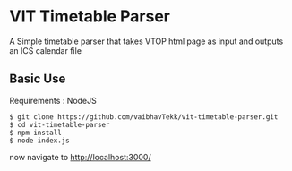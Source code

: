 # VIT Timetable Parser

A Simple timetable parser that takes VTOP html page as input and outputs an ICS calendar file

## Basic Use

Requirements : NodeJS

```
$ git clone https://github.com/vaibhavTekk/vit-timetable-parser.git
$ cd vit-timetable-parser
$ npm install
$ node index.js
```

now navigate to [http://localhost:3000/](http://localhost:3000/)
